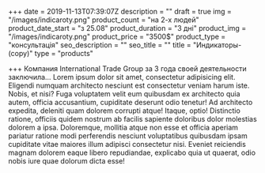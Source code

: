 +++
date = 2019-11-13T07:39:07Z
description = ""
draft = true
img = "/images/indicaroty.png"
product_count = "на 2-х людей"
product_date_start = "з 25.08"
product_duration = "3 дні"
product_img = "/images/indicaroty.png"
product_price = "3500$"
product_type = "консультація"
seo_description = ""
seo_title = ""
title = "Индикаторы-(copy)"
type = "products"

+++
Компания International Trade Group за 3 года своей деятельности заключила…
Lorem ipsum dolor sit amet, consectetur adipisicing elit. Eligendi numquam architecto nesciunt est consectetur veniam harum iste. Nobis, et nisi? Fuga voluptatem velit eum quibusdam ex architecto quia autem, officia accusantium, cupiditate deserunt odio tenetur! Ad architecto expedita, deleniti quam dolorem corrupti atque! Itaque, optio! Distinctio ratione, officiis quidem nostrum ab facilis sapiente doloribus dolor molestias dolorem a ipsa. Doloremque, mollitia atque non esse et officia aperiam pariatur ratione modi perferendis nesciunt voluptatibus quibusdam ipsam cupiditate vitae maiores illum adipisci consectetur nisi. Eveniet reiciendis magnam dolorem eaque libero repudiandae, explicabo quia ut quaerat, odio nobis iure quae dolorum dicta esse!